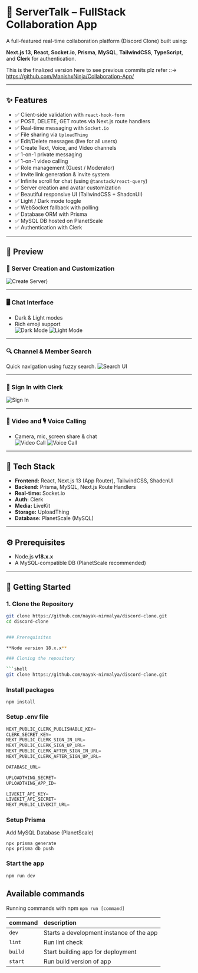 # 💬 ServerTalk – FullStack Collaboration App

A full-featured real-time collaboration platform (Discord Clone) built using:

**Next.js 13**, **React**, **Socket.io**, **Prisma**, **MySQL**, **TailwindCSS**, **TypeScript**, and **Clerk** for authentication.

This is the finalized version here to see previous commits plz refer ::-> https://github.com/ManishxNinja/Collaboration-App/

---

## ✨ Features

- ✅ Client-side validation with `react-hook-form`
- ✅ POST, DELETE, GET routes via Next.js route handlers
- ✅ Real-time messaging with `Socket.io`
- ✅ File sharing via `UploadThing`
- ✅ Edit/Delete messages (live for all users)
- ✅ Create Text, Voice, and Video channels
- ✅ 1-on-1 private messaging
- ✅ 1-on-1 video calling
- ✅ Role management (Guest / Moderator)
- ✅ Invite link generation & invite system
- ✅ Infinite scroll for chat (using `@tanstack/react-query`)
- ✅ Server creation and avatar customization
- ✅ Beautiful responsive UI (TailwindCSS + ShadcnUI)
- ✅ Light / Dark mode toggle
- ✅ WebSocket fallback with polling
- ✅ Database ORM with Prisma
- ✅ MySQL DB hosted on PlanetScale
- ✅ Authentication with Clerk

---

## 📸 Preview

### 🧩 Server Creation and Customization
![Create Server](./public/Add_server.png))


---

### 🖥️ Chat Interface
- Dark & Light modes
- Rich emoji support  
![Dark Mode](./public/Create%20server.png)
![Light Mode](./public/Light_Mode.png)

---

### 🔍 Channel & Member Search
Quick navigation using fuzzy search.
![Search UI](./public/SearchingIn%20server.png)

---

### 🔐 Sign In with Clerk
![Sign In](./public/SignIN%20.png)

---

### 🎥 Video and 🎙️ Voice Calling
- Camera, mic, screen share & chat  
![Video Call](./public/Video_call.png)
![Voice Call](./public/voice%20_call.png)

---

## 🧰 Tech Stack

- **Frontend:** React, Next.js 13 (App Router), TailwindCSS, ShadcnUI
- **Backend:** Prisma, MySQL, Next.js Route Handlers
- **Real-time:** Socket.io
- **Auth:** Clerk
- **Media:** LiveKit
- **Storage:** UploadThing
- **Database:** PlanetScale (MySQL)

---

## ⚙️ Prerequisites

- Node.js **v18.x.x**
- A MySQL-compatible DB (PlanetScale recommended)

---

## 🚀 Getting Started

### 1. Clone the Repository

```bash
git clone https://github.com/nayak-nirmalya/discord-clone.git
cd discord-clone


### Prerequisites

**Node version 18.x.x**

### Cloning the repository

```shell
git clone https://github.com/nayak-nirmalya/discord-clone.git
```

### Install packages

```shell
npm install
```

### Setup .env file

```js
NEXT_PUBLIC_CLERK_PUBLISHABLE_KEY=
CLERK_SECRET_KEY=
NEXT_PUBLIC_CLERK_SIGN_IN_URL=
NEXT_PUBLIC_CLERK_SIGN_UP_URL=
NEXT_PUBLIC_CLERK_AFTER_SIGN_IN_URL=
NEXT_PUBLIC_CLERK_AFTER_SIGN_UP_URL=

DATABASE_URL=

UPLOADTHING_SECRET=
UPLOADTHING_APP_ID=

LIVEKIT_API_KEY=
LIVEKIT_API_SECRET=
NEXT_PUBLIC_LIVEKIT_URL=
```

### Setup Prisma

Add MySQL Database (PlanetScale)

```shell
npx prisma generate
npx prisma db push
```

### Start the app

```shell
npm run dev
```

## Available commands

Running commands with npm `npm run [command]`

| command | description                              |
| :------ | :--------------------------------------- |
| `dev`   | Starts a development instance of the app |
| `lint`  | Run lint check                           |
| `build` | Start building app for deployment        |
| `start` | Run build version of app                 |
